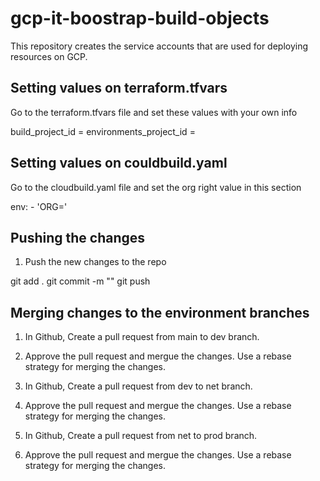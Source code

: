 # gcp-it-boostrap-build-objects

This repository creates the service accounts that are used for deploying resources on GCP.

## Setting values on terraform.tfvars

Go to the  terraform.tfvars file and set these values with your own info

build_project_id        = <build project id>
environments_project_id = <app project id>


## Setting values on couldbuild.yaml

Go to the cloudbuild.yaml file and set the org right value in this section

env:
    - 'ORG=<your organization name>'


## Pushing the changes

1. Push the new changes to the repo

git add .
git commit -m "<your message>"
git push


## Merging changes to the environment branches

1. In Github, Create a pull request from main to dev branch.
2. Approve the pull request and mergue the changes. Use a rebase strategy for merging the changes.

1. In Github, Create a pull request from dev to net branch.
2. Approve the pull request and mergue the changes. Use a rebase strategy for merging the changes.


1. In Github, Create a pull request from net to prod branch.
2. Approve the pull request and mergue the changes. Use a rebase strategy for merging the changes.


